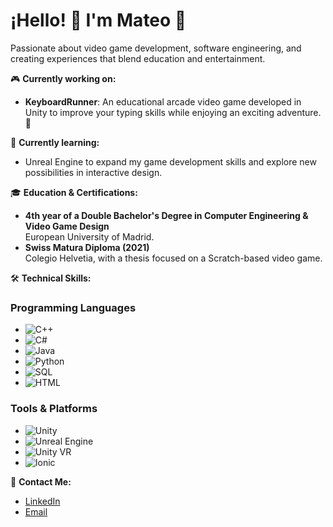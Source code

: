 # ¡Hello! 👋 I'm Mateo 🚀

Passionate about video game development, software engineering, and creating experiences that blend education and entertainment.

🎮 **Currently working on:**
- **KeyboardRunner**: An educational arcade video game developed in Unity to improve your typing skills while enjoying an exciting adventure. 🌟

🌱 **Currently learning:**
- Unreal Engine to expand my game development skills and explore new possibilities in interactive design.

🎓 **Education & Certifications:**
- **4th year of a Double Bachelor's Degree in Computer Engineering & Video Game Design**  
  European University of Madrid.
- **Swiss Matura Diploma (2021)**  
  Colegio Helvetia, with a thesis focused on a Scratch-based video game.

🛠️ **Technical Skills:**

### Programming Languages
- ![C++](https://img.shields.io/badge/-C++-00599C?style=flat-square&logo=c%2B%2B&logoColor=white)
- ![C#](https://img.shields.io/badge/-C%23-239120?style=flat-square&logo=c-sharp&logoColor=white)
- ![Java](https://img.shields.io/badge/-Java-007396?style=flat-square&logo=java&logoColor=white)
- ![Python](https://img.shields.io/badge/-Python-3776AB?style=flat-square&logo=python&logoColor=white)
- ![SQL](https://img.shields.io/badge/-SQL-4479A1?style=flat-square&logo=MySQL&logoColor=white)
- ![HTML](https://img.shields.io/badge/-HTML-E34F26?style=flat-square&logo=html5&logoColor=white)

### Tools & Platforms
- ![Unity](https://img.shields.io/badge/-Unity-000000?style=flat-square&logo=unity&logoColor=white)
- ![Unreal Engine](https://img.shields.io/badge/-Unreal%20Engine-0E1128?style=flat-square&logo=unreal-engine&logoColor=white)
- ![Unity VR](https://img.shields.io/badge/-Unity%20VR-000000?style=flat-square&logo=unity&logoColor=white)
- ![Ionic](https://img.shields.io/badge/-Ionic-3880FF?style=flat-square&logo=ionic&logoColor=white)

📧 **Contact Me:**
- [LinkedIn]([#](https://www.linkedin.com/in/mateo-galvis-guayana/))
- [Email](mailto:mateogalvisgamedev@gmail.com.com)
